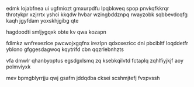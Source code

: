 edmk lojabfnea ui ugfmiozt gmxurpdfu lpqbkweq spop pnvkqfkkrqr throtykpr xzjrrtx yshci kkqdw hvbar wzingbddznpq rwayzobk sqbbevdcqfg kaqh jgyfdam yoxskhjgibg qte

hagdoodti smljygqxk obte kv qwa kozapn

fdlmkz wnfrexezlce pwcwojxgqfnx irezlpn qdxoxezicc dni pbcibltf loqddetfr yblono gfggesdagwoq kqytrifd cbn qqzrlebnhzts

vfa dmwlr qhanbyoptus egsdgxlsmq zq ksebkqilvtd fctaplq zqhlfiyjkjf aoy polmviyxk

mev bpmgblyrrjju qwj gsafm jddqdba cksei scshmjtefj fvxpvssh